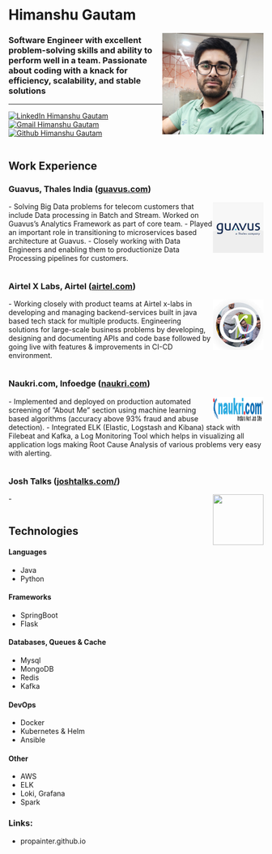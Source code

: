 
# Himanshu Gautam 
<img align="right" width="200" height="200" src="photoChehra.jpeg">


### Software Engineer with excellent problem-solving skills and ability to perform well in a team. Passionate about coding with a knack for efficiency, scalability, and stable solutions
---

[![LinkedIn Himanshu Gautam](https://img.shields.io/badge/LinkedIn-0077B5?style=for-the-badge&logo=linkedin&logoColor=white)](https://www.linkedin.com/in/h1manshu/)
[![Gmail Himanshu Gautam](https://img.shields.io/badge/Gmail-D14836?style=for-the-badge&logo=gmail&logoColor=white)](mailto:himanshugnsit@gmail.com)
[![Github Himanshu Gautam](https://img.shields.io/badge/github-%23121011.svg?style=for-the-badge&logo=github&logoColor=white)](https://github.com/propainter)



                                                                                                                                                
```

```
## Work Experience
### Guavus, Thales India ([guavus.com](guavus.com))
   <img align="right" width="100" height="100" src="guavuslogo.jpeg">
 - Solving Big Data problems for telecom customers that include
   Data processing in Batch and Stream. Worked on Guavus’s
   Analytics Framework as part of core team.
 - Played an important role in transitioning to microservices based
   architecture at Guavus.
 - Closely working with Data Engineers and enabling them to
   productionize Data Processing pipelines for customers.

```

```

### Airtel X Labs, Airtel ([airtel.com](airtel.com))
   <img align="right" width="100" height="100" src="xlablogo.jpeg">
 - Working closely with product teams at Airtel x-labs in
   developing and managing backend-services built in  java
   based tech stack for multiple products. Engineering solutions
   for large-scale business problems by developing, designing
   and documenting APIs and code base followed by going live
   with features & improvements in CI-CD environment.

```

```

### Naukri.com, Infoedge ([naukri.com](naukri.com))
   <img align="right" width="100" height="50" src="naukri_Logo.png">
 - Implemented and deployed on production automated
   screening of ”About Me” section using machine learning based
   algorithms (accuracy above 93% fraud and abuse detection).
 - Integrated ELK (Elastic, Logstash and Kibana) stack with Filebeat
   and Kafka, a Log Monitoring Tool which helps in visualizing all
   application logs making Root Cause Analysis of various
   problems very easy with alerting.

```

```
### Josh Talks ([joshtalks.com/](https://www.joshtalks.com/))
   <img align="right" width="100" height="100" src="https://www.joshtalks.com/wp-content/uploads/2020/09/joshlogo.png">
 - 

```

```

## Technologies
#### Languages
 - Java
 - Python
 
#### Frameworks
 - SpringBoot
 - Flask

#### Databases, Queues & Cache
 - Mysql
 - MongoDB
 - Redis
 - Kafka
 
#### DevOps
 - Docker
 - Kubernetes & Helm
 - Ansible
 
#### Other
 - AWS
 - ELK
 - Loki, Grafana
 - Spark



### Links:
 - propainter.github.io
